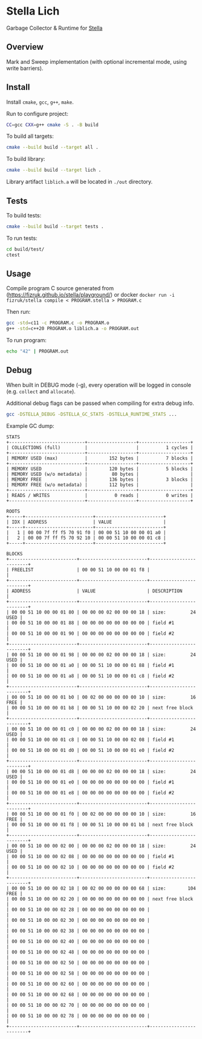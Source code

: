 # Stella Lich

Garbage Collector & Runtime for [Stella](https://fizruk.github.io/stella/)

## Overview

Mark and Sweep implementation (with optional incremental mode, using write barriers).

## Install

Install `cmake`, `gcc`, `g++`, `make`.

Run to configure project:

```sh
CC=gcc CXX=g++ cmake -S . -B build
```

To build all targets:

```sh
cmake --build build --target all .
```

To build library:

```sh
cmake --build build --target lich .
```

Library artifact `liblich.a` will be located in `./out` directory.

## Tests

To build tests:

```sh
cmake --build build --target tests .
```

To run tests:

```sh
cd build/test/
ctest
```

## Usage

Compile program C source generated from (<https://fizruk.github.io/stella/playground/>) or docker `docker run -i fizruk/stella compile < PROGRAM.stella > PROGRAM.c`

Then run:

```sh
gcc -std=c11 -c PROGRAM.c -o PROGRAM.o
g++ -std=c++20 PROGRAM.o liblich.a -o PROGRAM.out
```

To run program:

```sh
echo "42" | PROGRAM.out
```

## Debug

When built in DEBUG mode (-g), every operation will be logged in console (e.g. `collect` and `allocate`).

Additional debug flags can be passed when compiling for extra debug info.

```sh
gcc -DSTELLA_DEBUG -DSTELLA_GC_STATS -DSTELLA_RUNTIME_STATS ...
```

Example GC dump:

```text
STATS
+----------------------------+------------------+-------------------+
| COLLECTIONS (full)         |                  |          1 cycles |
+----------------------------+------------------+-------------------+
| MEMORY USED (max)          |        152 bytes |          7 blocks |
+----------------------------+------------------+-------------------+
| MEMORY USED                |        120 bytes |          5 blocks |
| MEMORY USED (w/o metadata) |         80 bytes |                   |
| MEMORY FREE                |        136 bytes |          3 blocks |
| MEMORY FREE (w/o metadata) |        112 bytes |                   |
+----------------------------+------------------+-------------------+
| READS / WRITES             |          0 reads |          0 writes |
+----------------------------+------------------+-------------------+

ROOTS
+-----+-------------------------+-------------------------+
| IDX | ADDRESS                 | VALUE                   |
+-----+-------------------------+-------------------------+
|   1 | 00 00 7f ff f5 70 91 f0 | 00 00 51 10 00 00 01 a0 |
|   2 | 00 00 7f ff f5 70 92 10 | 00 00 51 10 00 00 01 c8 |
+-----+-------------------------+-------------------------+

BLOCKS
+-------------------------+-------------------------+-------------------------+
| FREELIST                | 00 00 51 10 00 00 01 f8 |                         |
+-------------------------+-------------------------+-------------------------+
| ADDRESS                 | VALUE                   | DESCRIPTION             |
+-------------------------+-------------------------+-------------------------+
| 00 00 51 10 00 00 01 80 | 00 00 00 02 00 00 00 18 | size:         24   USED |
| 00 00 51 10 00 00 01 88 | 00 00 00 00 00 00 00 00 | field #1                |
| 00 00 51 10 00 00 01 90 | 00 00 00 00 00 00 00 00 | field #2                |
+-------------------------+-------------------------+-------------------------+
| 00 00 51 10 00 00 01 98 | 00 00 00 02 00 00 00 18 | size:         24   USED |
| 00 00 51 10 00 00 01 a0 | 00 00 51 10 00 00 01 88 | field #1                |
| 00 00 51 10 00 00 01 a8 | 00 00 51 10 00 00 01 c8 | field #2                |
+-------------------------+-------------------------+-------------------------+
| 00 00 51 10 00 00 01 b0 | 00 02 00 00 00 00 00 10 | size:         16   FREE |
| 00 00 51 10 00 00 01 b8 | 00 00 51 10 00 00 02 20 | next free block         |
+-------------------------+-------------------------+-------------------------+
| 00 00 51 10 00 00 01 c0 | 00 00 00 02 00 00 00 18 | size:         24   USED |
| 00 00 51 10 00 00 01 c8 | 00 00 51 10 00 00 02 08 | field #1                |
| 00 00 51 10 00 00 01 d0 | 00 00 51 10 00 00 01 e0 | field #2                |
+-------------------------+-------------------------+-------------------------+
| 00 00 51 10 00 00 01 d8 | 00 00 00 02 00 00 00 18 | size:         24   USED |
| 00 00 51 10 00 00 01 e0 | 00 00 00 00 00 00 00 00 | field #1                |
| 00 00 51 10 00 00 01 e8 | 00 00 00 00 00 00 00 00 | field #2                |
+-------------------------+-------------------------+-------------------------+
| 00 00 51 10 00 00 01 f0 | 00 02 00 00 00 00 00 10 | size:         16   FREE |
| 00 00 51 10 00 00 01 f8 | 00 00 51 10 00 00 01 b8 | next free block         |
+-------------------------+-------------------------+-------------------------+
| 00 00 51 10 00 00 02 00 | 00 00 00 02 00 00 00 18 | size:         24   USED |
| 00 00 51 10 00 00 02 08 | 00 00 00 00 00 00 00 00 | field #1                |
| 00 00 51 10 00 00 02 10 | 00 00 00 00 00 00 00 00 | field #2                |
+-------------------------+-------------------------+-------------------------+
| 00 00 51 10 00 00 02 18 | 00 02 00 00 00 00 00 68 | size:        104   FREE |
| 00 00 51 10 00 00 02 20 | 00 00 00 00 00 00 00 00 | next free block         |
| 00 00 51 10 00 00 02 28 | 00 00 00 00 00 00 00 00 |                         |
| 00 00 51 10 00 00 02 30 | 00 00 00 00 00 00 00 00 |                         |
| 00 00 51 10 00 00 02 38 | 00 00 00 00 00 00 00 00 |                         |
| 00 00 51 10 00 00 02 40 | 00 00 00 00 00 00 00 00 |                         |
| 00 00 51 10 00 00 02 48 | 00 00 00 00 00 00 00 00 |                         |
| 00 00 51 10 00 00 02 50 | 00 00 00 00 00 00 00 00 |                         |
| 00 00 51 10 00 00 02 58 | 00 00 00 00 00 00 00 00 |                         |
| 00 00 51 10 00 00 02 60 | 00 00 00 00 00 00 00 00 |                         |
| 00 00 51 10 00 00 02 68 | 00 00 00 00 00 00 00 00 |                         |
| 00 00 51 10 00 00 02 70 | 00 00 00 00 00 00 00 00 |                         |
| 00 00 51 10 00 00 02 78 | 00 00 00 00 00 00 00 00 |                         |
+-------------------------+-------------------------+-------------------------+
```
